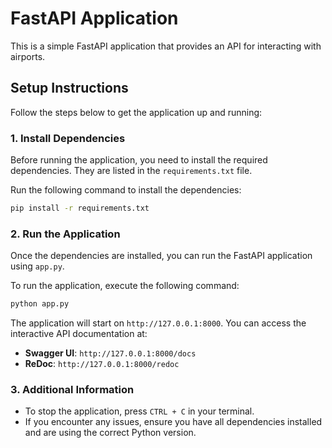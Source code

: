 
# FastAPI Application

This is a simple FastAPI application that provides an API for interacting with airports.

## Setup Instructions

Follow the steps below to get the application up and running:

### 1. Install Dependencies

Before running the application, you need to install the required dependencies. They are listed in the `requirements.txt` file.

Run the following command to install the dependencies:

```bash
pip install -r requirements.txt
```

### 2. Run the Application

Once the dependencies are installed, you can run the FastAPI application using `app.py`.

To run the application, execute the following command:

```bash
python app.py
```

The application will start on `http://127.0.0.1:8000`. You can access the interactive API documentation at:

- **Swagger UI**: `http://127.0.0.1:8000/docs`
- **ReDoc**: `http://127.0.0.1:8000/redoc`

### 3. Additional Information

- To stop the application, press `CTRL + C` in your terminal.
- If you encounter any issues, ensure you have all dependencies installed and are using the correct Python version.
